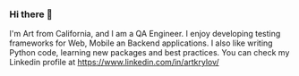 ### Hi there 👋

I'm Art from California, and I am a QA Engineer. I enjoy developing testing frameworks for Web, Mobile an Backend applications. I also like writing Python code, learning new packages and best practices. You can check my Linkedin profile at https://www.linkedin.com/in/artkrylov/
